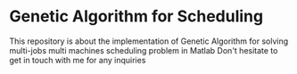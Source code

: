# Genetic Algorithm for Scheduling

This repository is about the implementation of Genetic Algorithm for solving multi-jobs multi machines scheduling problem in Matlab
Don't hesitate to get in touch with me for any inquiries

